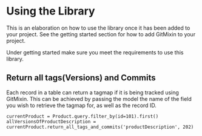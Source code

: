 # Using the Library

This is an elaboration on how to use the library once it has been added to your project. See the getting started section for how to add GitMixin to your project.

Under getting started make sure you meet the requirements to use this library.

## Return all tags(Versions) and Commits

Each record in a table can return a tagmap if it is being tracked using GitMixin. This can be achieved by passing the model the name of the field you wish to retrieve the tagmap for, as well as the record ID.

```
currentProduct = Product.query.filter_by(id=101).first()
allVersionsOfProductDescription = currentProduct.return_all_tags_and_commits('productDescription', 202)
```